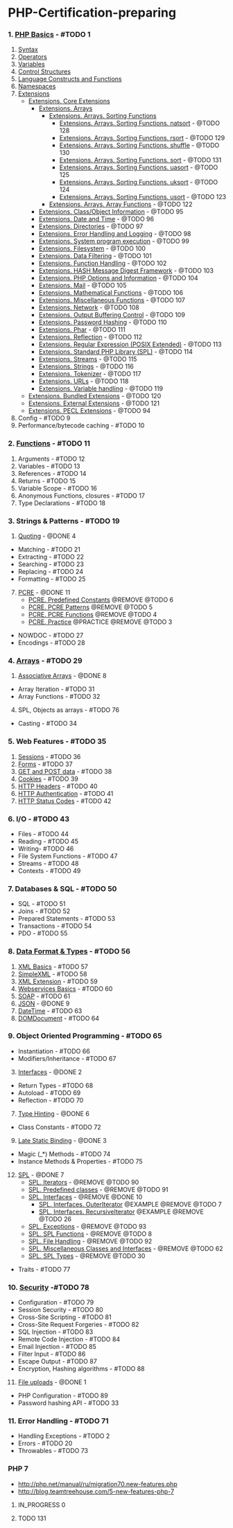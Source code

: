 # PHP-Certification-preparing

### 1. [PHP Basics](./1-PHP-Basics/index.md) - #TODO 1
1. [Syntax](./1-PHP-Basics/1-syntax/index.md)
2. [Operators](./1-PHP-Basics/2-operators/index.md)
3. [Variables](1-PHP-Basics/3-variables/README.md)
4. [Control Structures](./1-PHP-Basics/4-control-structures/index.md)
5. [Language Constructs and Functions](./1-PHP-Basics/5-language-constructs-and-functions/index.md)
6. [Namespaces](./1-PHP-Basics/6-namespaces/index.md)
7. [Extensions](1-PHP-Basics/7-extensions/README.md)
     - [Extensions. Core Extensions](./1-PHP-Basics/7-extensions/README.md)
         - [Extensions. Arrays](./1-PHP-Basics/7-extensions/README.md)
            - [Extensions. Arrays. Sorting Functions](./1-PHP-Basics/7-extensions/1-Core-Extensions/1-Arrays/1-sort-function.md)
                - [Extensions. Arrays. Sorting Functions. natsort](./1-PHP-Basics/7-extensions/1-Core-Extensions/1-Arrays/1-sort-function.md) - @TODO 128
                - [Extensions. Arrays. Sorting Functions. rsort](./1-PHP-Basics/7-extensions/1-Core-Extensions/1-Arrays/1-sort-function.md) - @TODO 129
                - [Extensions. Arrays. Sorting Functions. shuffle](./1-PHP-Basics/7-extensions/1-Core-Extensions/1-Arrays/1-sort-function.md) - @TODO 130
                - [Extensions. Arrays. Sorting Functions. sort](./1-PHP-Basics/7-extensions/1-Core-Extensions/1-Arrays/1-sort-function.md) - @TODO 131
                - [Extensions. Arrays. Sorting Functions. uasort](./1-PHP-Basics/7-extensions/1-Core-Extensions/1-Arrays/1-sort-function.md) - @TODO 125
                - [Extensions. Arrays. Sorting Functions. uksort](./1-PHP-Basics/7-extensions/1-Core-Extensions/1-Arrays/1-sort-function.md) - @TODO 124
                - [Extensions. Arrays. Sorting Functions. usort](./1-PHP-Basics/7-extensions/1-Core-Extensions/1-Arrays/1-sort-function.md) - @TODO 123
            - [Extensions. Arrays. Array Functions](./1-PHP-Basics/7-extensions/1-Core-Extensions/1-Arrays/2-Array-Functions.md) - @TODO 122
         - [Extensions. Class/Object Information](./1-PHP-Basics/7-extensions/README.md) - @TODO 95
         - [Extensions. Date and Time](./1-PHP-Basics/7-extensions/README.md) - @TODO 96
         - [Extensions. Directories](./1-PHP-Basics/7-extensions/README.md) - @TODO 97
         - [Extensions. Error Handling and Logging](./1-PHP-Basics/7-extensions/README.md) - @TODO 98
         - [Extensions. System program execution](./1-PHP-Basics/7-extensions/README.md) - @TODO 99
         - [Extensions. Filesystem](./1-PHP-Basics/7-extensions/README.md) - @TODO 100
         - [Extensions. Data Filtering](./1-PHP-Basics/7-extensions/README.md) - @TODO 101
         - [Extensions. Function Handling](./1-PHP-Basics/7-extensions/README.md) - @TODO 102
         - [Extensions. HASH Message Digest Framework](./1-PHP-Basics/7-extensions/README.md) - @TODO 103
         - [Extensions. PHP Options and Information](./1-PHP-Basics/7-extensions/README.md) - @TODO 104
         - [Extensions. Mail](./1-PHP-Basics/7-extensions/README.md) - @TODO 105
         - [Extensions. Mathematical Functions](./1-PHP-Basics/7-extensions/README.md) - @TODO 106
         - [Extensions. Miscellaneous Functions](./1-PHP-Basics/7-extensions/README.md) - @TODO 107
         - [Extensions. Network](./1-PHP-Basics/7-extensions/README.md) - @TODO 108
         - [Extensions. Output Buffering Control](./1-PHP-Basics/7-extensions/README.md) - @TODO 109
         - [Extensions. Password Hashing](./1-PHP-Basics/7-extensions/README.md) - @TODO 110
         - [Extensions. Phar](./1-PHP-Basics/7-extensions/README.md) - @TODO 111
         - [Extensions. Reflection](./1-PHP-Basics/7-extensions/README.md) - @TODO 112
         - [Extensions. Regular Expression (POSIX Extended)](./1-PHP-Basics/7-extensions/README.md) - @TODO 113
         - [Extensions. Standard PHP Library (SPL)](./1-PHP-Basics/7-extensions/README.md) - @TODO 114
         - [Extensions. Streams](./1-PHP-Basics/7-extensions/README.md) - @TODO 115
         - [Extensions. Strings](./1-PHP-Basics/7-extensions/README.md) - @TODO 116
         - [Extensions. Tokenizer](./1-PHP-Basics/7-extensions/README.md) - @TODO 117
         - [Extensions. URLs](./1-PHP-Basics/7-extensions/README.md) - @TODO 118
         - [Extensions. Variable handling](./1-PHP-Basics/7-extensions/README.md) - @TODO 119
     - [Extensions. Bundled Extensions](./1-PHP-Basics/7-extensions/README.md) - @TODO 120
     - [Extensions. External Extensions](./1-PHP-Basics/7-extensions/README.md) - @TODO 121
     - [Extensions. PECL Extensions](./1-PHP-Basics/7-extensions/README.md) - @TODO 94
8. Config - #TODO 9
9. Performance/bytecode caching - #TODO 10

### 2. [Functions](./2-Functions/index.md) - #TODO 11
1. Arguments - #TODO 12
2. Variables - #TODO 13
3. References - #TODO 14
4. Returns - #TODO 15
5. Variable Scope - #TODO 16
6. Anonymous Functions, closures - #TODO 17
7. Type Declarations - #TODO 18

### 3. Strings & Patterns - #TODO 19
1. [Quoting](http://php.net/manual/en/language.types.string.php) - @DONE 4
 - Matching - #TODO 21
 - Extracting - #TODO 22
 - Searching - #TODO 23
 - Replacing - #TODO 24
 - Formatting - #TODO 25
7. [PCRE](./3-String/7-PCRE/README.md) - @DONE 11
    - [PCRE. Predefined Constants](3-String/7-PCRE/README.md) @REMOVE @TODO 6
    - [PCRE. PCRE Patterns](./3-String/7-PCRE/1-PCRE-Patterns/README.md) @REMOVE @TODO 5
    - [PCRE. PCRE Functions](./3-String/7-PCRE/2-PCRE-Functions/README.md) @REMOVE @TODO 4
    - [PCRE. Practice](./3-String/7-PCRE/example/README.md) @PRACTICE @REMOVE @TODO 3
 - NOWDOC - #TODO 27
 - Encodings - #TODO 28
 
### 4. [Arrays](4-Arrays/index.md) - #TODO 29
1. [Associative Arrays](./4-Arrays/1-Associative-Arrays/README.md) - @DONE 8
 - Array Iteration - #TODO 31
 - Array Functions - #TODO 32
4. SPL, Objects as arrays - #TODO 76
 - Casting - #TODO 34
 
### 5. Web Features - #TODO 35
1. [Sessions](http://php.net/manual/ru/book.session.php) - #TODO 36
2. [Forms](http://php.net/manual/ru/tutorial.forms.php) - #TODO 37
3. [GET and POST data](http://php.net/manual/ru/reserved.variables.php) - #TODO 38
4. [Cookies](http://php.net/manual/ru/features.cookies.php) - #TODO 39
5. [HTTP Headers](http://php.net/manual/ru/function.header.php) - #TODO 40
6. [HTTP Authentication](http://php.net/manual/ru/features.http-auth.php) - #TODO 41
7. [HTTP Status Codes](http://php.net/manual/ru/function.http-response-code.php) - #TODO 42
 
### 6. I/O - #TODO 43
 - Files - #TODO 44
 - Reading - #TODO 45
 - Writing- #TODO 46
 - File System Functions - #TODO 47
 - Streams - #TODO 48
 - Contexts - #TODO 49
 
### 7. Databases & SQL - #TODO 50
 - SQL - #TODO 51
 - Joins - #TODO 52
 - Prepared Statements - #TODO 53
 - Transactions - #TODO 54
 - PDO - #TODO 55
 
### 8. [Data Format & Types](./8-Data-Format-Types/index.md) - #TODO 56
1. [XML Basics](./8-Data-Format-Types/1-xml-basics/index.md) - #TODO 57
2. [SimpleXML](./8-Data-Format-Types/2-simple-xml/index.md) - #TODO 58
3. [XML Extension](http://php.net/manual/en/refs.xml.php) - #TODO 59
4. [Webservices Basics](http://php.net/manual/ru/refs.webservice.php) - #TODO 60
5. [SOAP](http://php.net/manual/ru/book.soap.php) - #TODO 61
6. [JSON](./8-Data-Format-Types/6-JSON/README.md) - @DONE 9
7. [DateTime](http://php.net/manual/ru/class.datetime.php) - #TODO 63
8. [DOMDocument](http://php.net/manual/ru/class.domdocument.php) - #TODO 64
 
### 9. Object Oriented Programming - #TODO 65
 - Instantiation - #TODO 66
 - Modifiers/Inheritance - #TODO 67
3. [Interfaces](./9-Object-Oriented-Programming/3-interfaces/index.md) - @DONE 2
 - Return Types - #TODO 68
 - Autoload - #TODO 69
 - Reflection - #TODO 70
7. [Type Hinting](./9-Object-Oriented-Programming/7-type-hinting/index.md) - @DONE 6
 - Class Constants - #TODO 72
9. [Late Static Binding](./9-Object-Oriented-Programming/9-late-static-binding/index.md) - @DONE 3
 - Magic (_*) Methods - #TODO 74
 - Instance Methods & Properties - #TODO 75
12. [SPL](./9-Object-Oriented-Programming/12-SPL/index.md) - @DONE 7
    - [SPL. Iterators](./9-Object-Oriented-Programming/12-SPL/2-Iterators/readme.md) - @REMOVE @TODO 90
    - [SPL. Predefined classes](./9-Object-Oriented-Programming/12-SPL/4-predefined-classes/readme.md) - @REMOVE @TODO 91
    - [SPL. Interfaces](./9-Object-Oriented-Programming/12-SPL/5-Interfaces/readme.md) - @REMOVE @DONE 10
        - [SPL. Interfaces. OuterIterator](./9-Object-Oriented-Programming/12-SPL/5-Interfaces/readme.md) @EXAMPLE @REMOVE @TODO 7
        - [SPL. Interfaces. RecursiveIterator](./9-Object-Oriented-Programming/12-SPL/5-Interfaces/readme.md) @EXAMPLE @REMOVE @TODO 26
    - [SPL. Exceptions](./9-Object-Oriented-Programming/12-SPL/6-Exceptions/README.md) - @REMOVE @TODO 93
    - [SPL. SPL Functions](./9-Object-Oriented-Programming/12-SPL/7-SPL-Functions/README.md) - @REMOVE @TODO 8
    - [SPL. File Handling](./9-Object-Oriented-Programming/12-SPL/8-File-Handling/README.md) - @REMOVE @TODO 92
    - [SPL. Miscellaneous Classes and Interfaces](./9-Object-Oriented-Programming/12-SPL/9-Miscellaneous-Classes-and-Interfaces/README.md) - @REMOVE @TODO 62
    - [SPL. SPL Types](./9-Object-Oriented-Programming/12-SPL/10-SPL-Type/README.md) - @REMOVE @TODO 30
 - Traits - #TODO 77

### 10. [Security](./10-Security/index.md) -#TODO 78
 - Configuration - #TODO 79
 - Session Security - #TODO 80
 - Cross-Site Scripting - #TODO 81
 - Cross-Site Request Forgeries - #TODO 82
 - SQL Injection - #TODO 83
 - Remote Code Injection - #TODO 84
 - Email Injection - #TODO 85
 - Filter Input - #TODO 86
 - Escape Output - #TODO 87
 - Encryption, Hashing algorithms - #TODO 88
11. [File uploads](./10-Security/11-file-uploads/index.md) - @DONE 1
 - PHP Configuration - #TODO 89
 - Password hashing API - #TODO 33

### 11. Error Handling - #TODO 71
 - Handling Exceptions - #TODO 2
 - Errors - #TODO 20
 - Throwables - #TODO 73
 
 
### PHP 7
 - http://php.net/manual/ru/migration70.new-features.php
 - http://blog.teamtreehouse.com/5-new-features-php-7

1. IN_PROGRESS 0

3. TODO 131